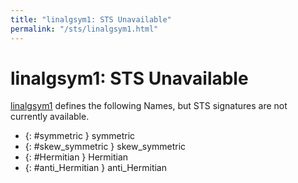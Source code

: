 ```yaml
---
title: "linalgsym1: STS Unavailable"
permalink: "/sts/linalgsym1.html"
---
```


# linalgsym1: STS Unavailable


[linalgsym1](/cd/linalgsym1)
defines the following Names, but STS signatures are not currently available.


 *  {: #symmetric } symmetric
 *  {: #skew_symmetric } skew_symmetric
 *  {: #Hermitian } Hermitian
 *  {: #anti_Hermitian } anti_Hermitian